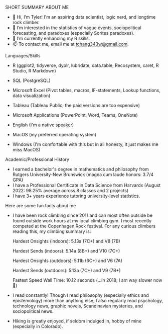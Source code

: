 SHORT SUMMARY ABOUT ME

- 👋 Hi, I’m Tyler! I'm an aspiring data scientist, logic nerd, and longtime rock climber.
- 👀 I’m interested in the statistics of vague events, sociopolitical forecasting, and paradoxes (especially Sorites paradoxes).
- 🌱 I’m currently enhancing my R skills.
- 📫 To contact me, email me at tchang343w@gmail.com. 

Languages/Skills

- R (ggplot2, tidyverse, dyplr, lubridate, data.table, Recosystem, caret, R Studio, R Markdown)
- SQL (PostgreSQL)
- Microsoft Excel (Pivot tables, macros, IF-statements, Lookup functions, data visualization)
- Tableau (Tableau Public; the paid versions are too expensive)
- Microsoft Applications (PowerPoint, Word, Teams, OneNote)

- English (I'm a native speaker)

- MacOS (my preferred operating system)
- Windows (I'm comfortable with this but in all honesty, it just makes me miss MacOS)

Academic/Professional History

- I earned a bachelor's degree in mathematics and philosophy from Rutgers University-New Brunswick (magna cum laude honors: 3.7/4 GPA)
- I have a Professional Certificate in Data Science from Harvardx (August 2022: 98.25% average across 8 classes and 2 projects)
- I have 3+ years experience tutoring university-level statistics.

Here are some fun facts about me

- I have been rock climbing since 2011 and can most often outside be found outside work hours at my local climbing gym. I most recently competed at the Copenhagen Rock festival. For any curious climbers reading this, my climbing summary is:

  Hardest Onsights (indoors): 5.13a (7C+) and V8 (7B)
  
  Hardest Sends (indoors): 5.14a (8B+) and V10 (7C+)
  
  Hardest Onsights (outdoors): 5.11b (6C+) and V6 (7A)
  
  Hardest Sends (outdoors): 5.13a (7C+) and V9 (7B+)
  
  Fastest Speed Wall Time: 10.12 seconds (...in 2018; I am way slower now 🐢)
  
- I read constantly! Though I read philosophy (especially ethics and epistemology) more than anything else, I also regularly read psychology, technology news, graphic novels, Scandinavian mysteries, and sociopolitical news.
- Hiking is greatly enjoyed, if seldom indulged in, hobby of mine (especially in Colorado).
